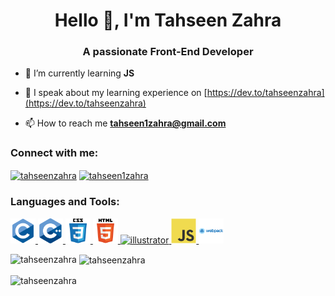 <h1 align="center">Hello 👋, I'm Tahseen Zahra</h1>
<h3 align="center">A passionate Front-End Developer</h3>

- 🌱 I’m currently learning **JS**

- 📝 I speak about my learning experience on [https://dev.to/tahseenzahra](https://dev.to/tahseenzahra)

- 📫 How to reach me **tahseen1zahra@gmail.com**

<h3 align="left">Connect with me:</h3>
<p align="left">
<a href="https://dev.to/tahseenzahra" target="blank"><img align="center" src="https://raw.githubusercontent.com/rahuldkjain/github-profile-readme-generator/master/src/images/icons/Social/devto.svg" alt="tahseenzahra" height="30" width="40" /></a>
<a href="https://twitter.com/tahseen1zahra" target="blank"><img align="center" src="https://raw.githubusercontent.com/rahuldkjain/github-profile-readme-generator/master/src/images/icons/Social/twitter.svg" alt="tahseen1zahra" height="30" width="40" /></a>
</p>

<h3 align="left">Languages and Tools:</h3>
<p align="left"> <a href="https://www.cprogramming.com/" target="_blank" rel="noreferrer"> <img src="https://raw.githubusercontent.com/devicons/devicon/master/icons/c/c-original.svg" alt="c" width="40" height="40"/> </a> <a href="https://www.w3schools.com/cpp/" target="_blank" rel="noreferrer"> <img src="https://raw.githubusercontent.com/devicons/devicon/master/icons/cplusplus/cplusplus-original.svg" alt="cplusplus" width="40" height="40"/> </a> <a href="https://www.w3schools.com/css/" target="_blank" rel="noreferrer"> <img src="https://raw.githubusercontent.com/devicons/devicon/master/icons/css3/css3-original-wordmark.svg" alt="css3" width="40" height="40"/> </a> <a href="https://www.w3.org/html/" target="_blank" rel="noreferrer"> <img src="https://raw.githubusercontent.com/devicons/devicon/master/icons/html5/html5-original-wordmark.svg" alt="html5" width="40" height="40"/> </a> <a href="https://www.adobe.com/in/products/illustrator.html" target="_blank" rel="noreferrer"> <img src="https://www.vectorlogo.zone/logos/adobe_illustrator/adobe_illustrator-icon.svg" alt="illustrator" width="40" height="40"/> </a> <a href="https://developer.mozilla.org/en-US/docs/Web/JavaScript" target="_blank" rel="noreferrer"> <img src="https://raw.githubusercontent.com/devicons/devicon/master/icons/javascript/javascript-original.svg" alt="javascript" width="40" height="40"/> </a> <a href="https://webpack.js.org" target="_blank" rel="noreferrer"> <img src="https://raw.githubusercontent.com/devicons/devicon/d00d0969292a6569d45b06d3f350f463a0107b0d/icons/webpack/webpack-original-wordmark.svg" alt="webpack" width="40" height="40"/> </a> </p>

<p><img align="left" src="https://github-readme-stats.vercel.app/api/top-langs?username=tahseenzahra&show_icons=true&locale=en&layout=compact" alt="tahseenzahra" /></p>

<p>&nbsp;<img align="center" src="https://github-readme-stats.vercel.app/api?username=tahseenzahra&show_icons=true&locale=en" alt="tahseenzahra" /></p>

<p><img align="center" src="https://github-readme-streak-stats.herokuapp.com/?user=tahseenzahra&" alt="tahseenzahra" /></p>
